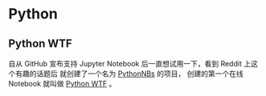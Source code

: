 # Python

## Python WTF

自从 GitHub 宣布支持 Jupyter Notebook 后一直想试用一下，看到 Reddit 上这个有趣的话题后
就创建了一个名为 [PythonNBs](https://github.com/kxxoling/PythonNBs/) 的项目，
创建的第一个在线 Notebook 就叫做 [Python WTF](https://github.com/kxxoling/PythoNBs/blob/master/WTF.ipynb) 。

